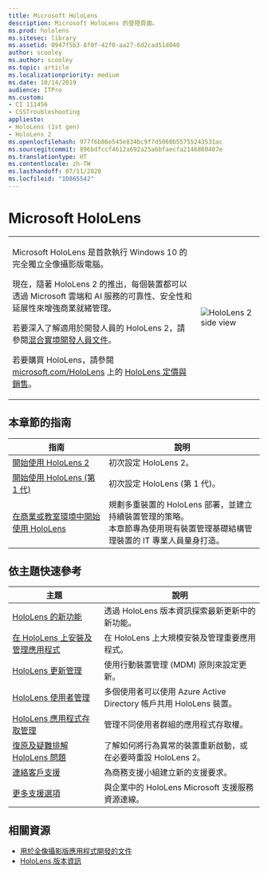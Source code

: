```yaml
---
title: Microsoft HoloLens
description: Microsoft HoloLens 的登陸頁面。
ms.prod: hololens
ms.sitesec: library
ms.assetid: 0947f5b3-8f0f-42f0-aa27-6d2cad51d040
author: scooley
ms.author: scooley
ms.topic: article
ms.localizationpriority: medium
ms.date: 10/14/2019
audience: ITPro
ms.custom:
- CI 111456
- CSSTroubleshooting
appliesto:
- HoloLens (1st gen)
- HoloLens 2
ms.openlocfilehash: 977f6b86e545e834bc9f7d5060b55755243531ac
ms.sourcegitcommit: 896bdfccf4612a692a25a6bfaecfa2146860407e
ms.translationtype: HT
ms.contentlocale: zh-TW
ms.lasthandoff: 07/11/2020
ms.locfileid: "10865542"
---
```

# Microsoft HoloLens

<table><tbody>
<tr><td style="border: 0px;width: 75%;valign= top">
<p>Microsoft HoloLens 是首款執行 Windows 10 的完全獨立全像攝影版電腦。</p>

<p>現在，隨著 HoloLens 2 的推出，每個裝置都可以透過 Microsoft 雲端和 AI 服務的可靠性、安全性和延展性來增強商業就緒管理。</p>

<p>若要深入了解適用於開發人員的 HoloLens 2，請參閱<a href="https://docs.microsoft.com/windows/mixed-reality/">混合實境開發人員文件</a>。</p>

<p>若要購買 HoloLens，請參閱 <a href="https://www.microsoft.com/hololens">microsoft.com/HoloLens</a> 上的 <a href="https://www.microsoft.com/hololens/buy">HoloLens 定價與銷售</a>。</p>
</td>

<td align="left" style="border: 0px"><img alt="HoloLens 2 side view" src="images/hololens2-side-render-xs.png"/></td></tr>
</tbody></table>

## 本章節的指南

| 指南 | 說明 |
| --- | --- |
| [開始使用 HoloLens 2](hololens2-setup.md) | 初次設定 HoloLens 2。  |
| [開始使用 HoloLens (第 1 代)](hololens1-setup.md) | 初次設定 HoloLens (第 1 代)。  |
| [在商業或教室環境中開始使用 HoloLens](hololens-requirements.md) | 規劃多重裝置的 HoloLens 部署，並建立持續裝置管理的策略。</br>本章節專為使用現有裝置管理基礎結構管理裝置的 IT 專業人員量身打造。  |

## 依主題快速參考

| 主題 | 說明 |
| --- | --- |
| [HoloLens 的新功能](hololens-whats-new.md) | 透過 HoloLens 版本資訊探索最新更新中的新功能。 |
| [在 HoloLens 上安裝及管理應用程式](hololens-install-apps.md) | 在 HoloLens 上大規模安裝及管理重要應用程式。 |
| [HoloLens 更新管理](hololens-updates.md) | 使用行動裝置管理 (MDM) 原則來設定更新。 |
| [HoloLens 使用者管理](hololens-multiple-users.md) | 多個使用者可以使用 Azure Active Directory 帳戶共用 HoloLens 裝置。 |
| [HoloLens 應用程式存取管理](hololens-kiosk.md) | 管理不同使用者群組的應用程式存取權。  |
| [復原及疑難排解 HoloLens 問題](hololens-recovery.md) |  了解如何將行為異常的裝置重新啟動，或在必要時重設 HoloLens 2。 |
| [連絡客戶支援](https://support.microsoft.com/supportforbusiness/productselection?sapid=e9391227-fa6d-927b-0fff-f96288631b8f) | 為商務支援小組建立新的支援要求。 | 
| [更多支援選項](https://support.microsoft.com/products/hololens) | 與企業中的 HoloLens Microsoft 支援服務資源連線。 |

## 相關資源

* [用於全像攝影版應用程式開發的文件](https://developer.microsoft.com/windows/mixed-reality/development)
* [HoloLens 版本資訊](https://docs.microsoft.com/hololens/hololens-release-notes)
